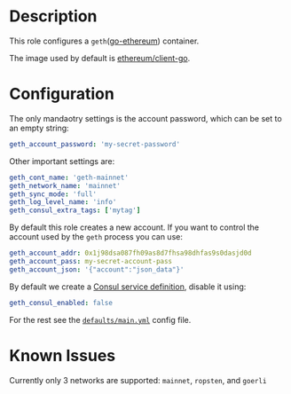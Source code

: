 # Description

This role configures a `geth`([go-ethereum](https://github.com/ethereum/go-ethereum)) container.

The image used by default is [ethereum/client-go](https://hub.docker.com/r/ethereum/client-go/).

# Configuration

The only mandaotry settings is the account password, which can be set to an empty string:

```yaml
geth_account_password: 'my-secret-password'
```

Other important settings are:

```yaml
geth_cont_name: 'geth-mainnet'
geth_network_name: 'mainnet'
geth_sync_mode: 'full'
geth_log_level_name: 'info'
geth_consul_extra_tags: ['mytag']
```

By default this role creates a new account.
If you want to control the account used by the `geth` process you can use:
```yaml
geth_account_addr: 0x1j98dsa087fh09as8d7fhsa98dhfas9s0dasjd0d
geth_account_pass: my-secret-account-pass
geth_account_json: '{"account":"json_data"}'
```

By default we create a [Consul service definition](https://www.consul.io/docs/agent/services.html), disable it using:
```yaml
geth_consul_enabled: false
```

For the rest see the [`defaults/main.yml`](/defaults/main.yml) config file.

# Known Issues

Currently only 3 networks are supported: `mainnet`, `ropsten`, and `goerli`
